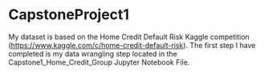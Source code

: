 # CapstoneProject1

My dataset is based on the Home Credit Default Risk Kaggle competition (https://www.kaggle.com/c/home-credit-default-risk). The first step I have completed is my data wrangling step located in the Capstone1_Home_Credit_Group Jupyter Notebook File.
